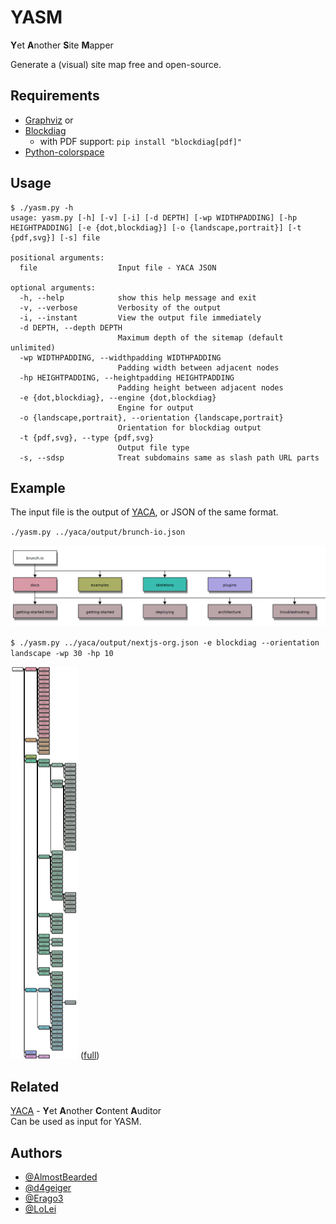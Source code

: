 # YASM
**Y**et **A**nother **S**ite **M**apper

Generate a (visual) site map free and open-source.

## Requirements
* [Graphviz](https://graphviz.readthedocs.io) or
* [Blockdiag](http://blockdiag.com/en/blockdiag/introduction.html)
  * with PDF support: `pip install "blockdiag[pdf]"`
* [Python-colorspace](https://python-colorspace.readthedocs.io)

## Usage
```
$ ./yasm.py -h
usage: yasm.py [-h] [-v] [-i] [-d DEPTH] [-wp WIDTHPADDING] [-hp HEIGHTPADDING] [-e {dot,blockdiag}] [-o {landscape,portrait}] [-t {pdf,svg}] [-s] file

positional arguments:
  file                  Input file - YACA JSON

optional arguments:
  -h, --help            show this help message and exit
  -v, --verbose         Verbosity of the output
  -i, --instant         View the output file immediately
  -d DEPTH, --depth DEPTH
                        Maximum depth of the sitemap (default unlimited)
  -wp WIDTHPADDING, --widthpadding WIDTHPADDING
                        Padding width between adjacent nodes
  -hp HEIGHTPADDING, --heightpadding HEIGHTPADDING
                        Padding height between adjacent nodes
  -e {dot,blockdiag}, --engine {dot,blockdiag}
                        Engine for output
  -o {landscape,portrait}, --orientation {landscape,portrait}
                        Orientation for blockdiag output
  -t {pdf,svg}, --type {pdf,svg}
                        Output file type
  -s, --sdsp            Treat subdomains same as slash path URL parts
```

## Example
The input file is the output of [YACA](https://github.com/LoLei/YASM#related), or JSON of the same format.

`./yasm.py ../yaca/output/brunch-io.json`

![YASM brunch.io output](https://raw.githubusercontent.com/LoLei/YASM/master/images/brunch-io.png "YASM brunch.io output")

`$ ./yasm.py ../yaca/output/nextjs-org.json -e blockdiag --orientation landscape -wp 30 -hp 10`

![YASM nextjs.org output](https://raw.githubusercontent.com/LoLei/YASM/master/images/nextjs-org.png "YASM nextjs.org output")
([full](https://github.com/LoLei/YASM/blob/master/images/nextjs-org.svg))

## Related
[YACA](https://github.com/LoLei/yaca) - **Y**et **A**nother **C**ontent **A**uditor  
Can be used as input for YASM.

## Authors
* [@AlmostBearded](https://github.com/AlmostBearded)
* [@d4geiger](https://github.com/d4geiger)
* [@Erago3](https://github.com/Erago3)
* [@LoLei](https://github.com/LoLei)
